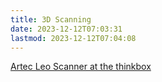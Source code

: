 ```yaml
---
title: 3D Scanning
date: 2023-12-12T07:03:31
lastmod: 2023-12-12T07:04:08
---
```


[Artec Leo Scanner at the thinkbox](https://case.edu/thinkbox/equipment/other-equipment/structured-light-3d-scanner)
